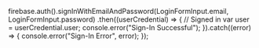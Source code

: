 firebase.auth().signInWithEmailAndPassword(LoginFormInput.email, LoginFormInput.password)
.then((userCredential) => {
    // Signed in
    var user = userCredential.user;
    console.error("Sign-In Successful");
}).catch((error) => {
    console.error("Sign-In Error", error);
});